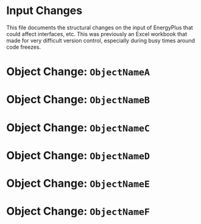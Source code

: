 Input Changes
=============

This file documents the structural changes on the input of EnergyPlus that could affect interfaces, etc.
This was previously an Excel workbook that made for very difficult version control, especially during busy times around code freezes.

# Object Change: `ObjectNameA`

# Object Change: `ObjectNameB`

# Object Change: `ObjectNameC`

# Object Change: `ObjectNameD`

# Object Change: `ObjectNameE`

# Object Change: `ObjectNameF`

